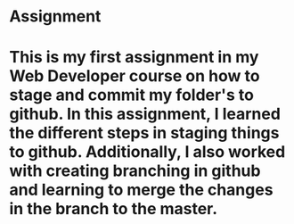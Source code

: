 # Assignment
# This is my first assignment in my Web Developer course on how to stage and commit my folder's to github. In this assignment, I learned the different steps in staging things to github. Additionally, I also worked with creating branching in github and learning to merge the changes in the branch to the master. 
